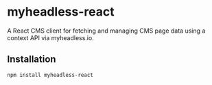 # myheadless-react

A React CMS client for fetching and managing CMS page data using a context API via myheadless.io.

## Installation

```bash
npm install myheadless-react